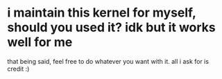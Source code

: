 # i maintain this kernel for myself, should you used it? idk but it works well for me
that being said, feel free to do whatever you want with it. all i ask for is credit :)